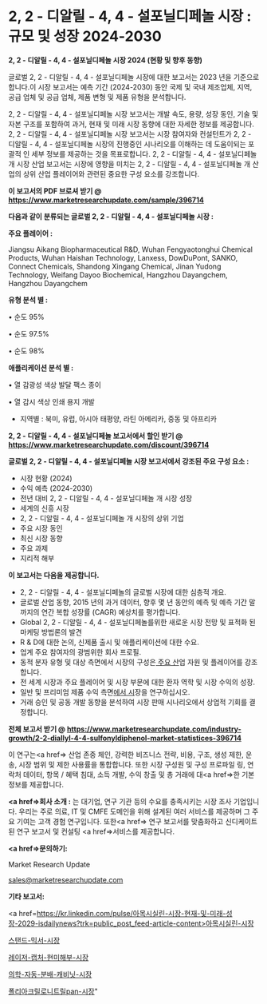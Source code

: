 # 2, 2 - 디알릴 - 4, 4 - 설포닐디페놀 시장 : 규모 및 성장 2024-2030

<strong>2, 2 - 디알릴 - 4, 4 - 설포닐디페놀 시장 2024 (현황 및 향후 동향)</strong>

글로벌 2, 2 - 디알릴 - 4, 4 - 설포닐디페놀 시장에 대한 보고서는 2023 년을 기준으로합니다.이 시장 보고서는 예측 기간 (2024-2030) 동안 국제 및 국내 제조업체, 지역, 공급 업체 및 공급 업체, 제품 변형 및 제품 유형을 분석합니다.

2, 2 - 디알릴 - 4, 4 - 설포닐디페놀 시장 보고서는 개발 속도, 용량, 성장 동인, 기술 및 자본 구조를 포함하여 과거, 현재 및 미래 시장 동향에 대한 자세한 정보를 제공합니다. 2, 2 - 디알릴 - 4, 4 - 설포닐디페놀 시장 보고서는 시장 참여자와 컨설턴트가 2, 2 - 디알릴 - 4, 4 - 설포닐디페놀 시장의 진행중인 시나리오를 이해하는 데 도움이되는 포괄적 인 세부 정보를 제공하는 것을 목표로합니다. 2, 2 - 디알릴 - 4, 4 - 설포닐디페놀 개 시장 산업 보고서는 시장에 영향을 미치는 2, 2 - 디알릴 - 4, 4 - 설포닐디페놀 개 산업의 상위 산업 플레이어와 관련된 중요한 구성 요소를 강조합니다.



<strong>이 보고서의 PDF 브로셔 받기 @ <a href=https://www.marketresearchupdate.com/sample/396714>https://www.marketresearchupdate.com/sample/396714</a></strong>



<strong>다음과 같이 분류되는 글로벌 2, 2 - 디알릴 - 4, 4 - 설포닐디페놀 시장 :</strong>



<strong>주요 플레이어 :</strong>

Jiangsu Aikang Biopharmaceutical R&D, Wuhan Fengyaotonghui Chemical Products, Wuhan Haishan Technology, Lanxess, DowDuPont, SANKO, Connect Chemicals, Shandong Xingang Chemical, Jinan Yudong Technology, Weifang Dayoo Biochemical, Hangzhou Dayangchem, Hangzhou Dayangchem



<strong>유형 분석 별 :</strong>

• 순도 95%

• 순도 97.5%

• 순도 98%



<strong>애플리케이션 분석 별 :</strong>

• 열 감광성 색상 발달 팩스 종이

• 열 감시 색상 인쇄 용지 개발

<ul>
  <li>지역별 : 북미, 유럽, 아시아 태평양, 라틴 아메리카, 중동 및 아프리카</li>
</ul>


<strong>2, 2 - 디알릴 - 4, 4 - 설포닐디페놀 보고서에서 할인 받기 @ <a href=https://www.marketresearchupdate.com/discount/396714>https://www.marketresearchupdate.com/discount/396714</a></strong>



<strong>글로벌 2, 2 - 디알릴 - 4, 4 - 설포닐디페놀 시장 보고서에서 강조된 주요 구성 요소 :</strong>
<ul>
  <li>시장 현황 (2024)</li>
  <li>수익 예측 (2024-2030)</li>
  <li>전년 대비 2, 2 - 디알릴 - 4, 4 - 설포닐디페놀 개 시장 성장</li>
  <li>세계의 신흥 시장</li>
  <li>2, 2 - 디알릴 - 4, 4 - 설포닐디페놀 개 시장의 상위 기업</li>
  <li>주요 시장 동인</li>
  <li>최신 시장 동향</li>
  <li>주요 과제</li>
  <li>지리적 해부</li>
</ul>


<strong>이 보고서는 다음을 제공합니다.</strong>
<ul>
  <li>2, 2 - 디알릴 - 4, 4 - 설포닐디페놀의 글로벌 시장에 대한 심층적 개요.</li>
  <li>글로벌 산업 동향, 2015 년의 과거 데이터, 향후 몇 년 동안의 예측 및 예측 기간 말까지의 연간 복합 성장률 (CAGR) 예상치를 평가합니다.</li>
  <li>Global 2, 2 - 디알릴 - 4, 4 - 설포닐디페놀를위한 새로운 시장 전망 및 표적화 된 마케팅 방법론의 발견</li>
  <li>R &amp; D에 대한 논의, 신제품 출시 및 애플리케이션에 대한 수요.</li>
  <li>업계 주요 참여자의 광범위한 회사 프로필.</li>
  <li>동적 분자 유형 및 대상 측면에서 시장의 구성은<a href=> 주요 산</a>업 자원 및 플레이어를 강조합니다.</li>
  <li>전 세계 시장과 주요 플레이어 및 시장 부문에 대한 환자 역학 및 시장 수익의 성장.</li>
  <li>일반 및 프리미엄 제품 수익 측면<a href=>에서 시</a>장을 연구하십시오.</li>
  <li>거래 승인 및 공동 개발 동향을 분석하여 시장 판매 시나리오에서 상업적 기회를 결정합니다.</li>
</ul>



<strong>전체 보고서 받기 @ <a href=https://www.marketresearchupdate.com/industry-growth/2-2-diallyl-4-4-sulfonyldiphenol-market-statistices-396714>https://www.marketresearchupdate.com/industry-growth/2-2-diallyl-4-4-sulfonyldiphenol-market-statistices-396714</a></strong>

이 연구는<a href=> 산업 존중</a> 체인, 강력한 비즈니스 전략, 비용, 구조, 생성 제한, 운송, 시장 범위 및 제한 사용률을 통합합니다. 또한 시장 구성원 및 구성 프로파일 링, 연락처 데이터, 항목 / 혜택 침대, 소득 개발, 수익 창출 및 총 거래에 대<a href=>한 기본 </a>정보를 제공합니다.



<strong><a href=>회사 소</a>개 :</strong>
는 대기업, 연구 기관 등의 수요를 충족시키는 시장 조사 기업입니다. 우리는 주로 의료, IT 및 CMFE 도메인을 위해 설계된 여러 서비스를 제공하며 그 주요 기여는 고객 경험 연구입니다. 또한<a href=> 연구 보</a>고서를 맞춤화하고 신디케이트 된 연구 보고서 및 컨설팅 <a href=>서비스</a>를 제공합니다.



<strong><a href=>문의하기:</a></strong>

Market Research Update

sales@marketresearchupdate.com



<strong>기타 보고서:</strong>

<a href=https://kr.linkedin.com/pulse/아목시실린-시장-현재-및-미래-성장-2029-isdailynews?trk=public_post_feed-article-content>아목시실린-시장</a>

<a href=https://www.linkedin.com/pulse/스탠드-믹서-시장-규모-및-성장-2023-data-dive-diaries-24-analysis/>스탠드-믹서-시장</a>

<a href=https://www.linkedin.com/pulse/레이저-캡처-현미해부-시장-동향-및-성장-전망-trendsetters-talk-360-analysis-escof/>레이저-캡처-현미해부-시장</a>

<a href=https://www.linkedin.com/pulse/의학-자동-분배-캐비닛-시장-동향-및-성장-전망-market-matrix-musings-analysis-wwbef/>의학-자동-분배-캐비닛-시장</a>

<a href=https://www.linkedin.com/pulse/폴리아크릴로니트릴pan-시장-경쟁-분석-및-성장-잠재력-2030-vy8lc/>폴리아크릴로니트릴pan-시장</a>"
